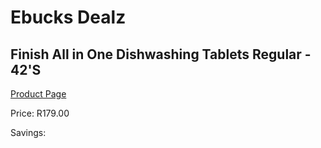 
# Ebucks Dealz
## Finish All in One Dishwashing Tablets Regular - 42'S
[Product Page](https://www.ebucks.com/web/shop/productSelected.do?prodId=380880886&catId=908586136)

Price: R179.00

Savings: 


	